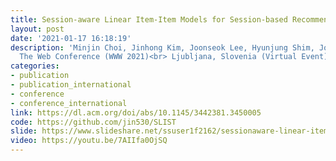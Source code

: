```yaml
---
title: Session-aware Linear Item-Item Models for Session-based Recommendation
layout: post
date: '2021-01-17 16:18:19'
description: 'Minjin Choi, Jinhong Kim, Joonseok Lee, Hyunjung Shim, Jongwuk Lee<br>30th
  The Web Conference (WWW 2021)<br> Ljubljana, Slovenia (Virtual Event), April 19-23, 2021 (Acceptance Rate: 20.6%, 357/1736)'
categories:
- publication
- publication_international
- conference
- conference_international
link: https://dl.acm.org/doi/abs/10.1145/3442381.3450005
code: https://github.com/jin530/SLIST
slide: https://www.slideshare.net/ssuser1f2162/sessionaware-linear-itemitem-models-for-sessionbased-recommendation-www-2021
video: https://youtu.be/7AIIfa0OjSQ
---
```


